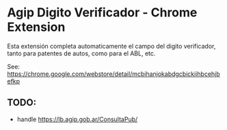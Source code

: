 # Agip Digito Verificador - Chrome Extension

Esta extensión completa automaticamente el campo del digito verificador, tanto para patentes de autos, como para el ABL, etc.

See: https://chrome.google.com/webstore/detail/mcbihanjokabdgcbickiihbcehjbefkp

## TODO:

 * handle https://lb.agip.gob.ar/ConsultaPub/
